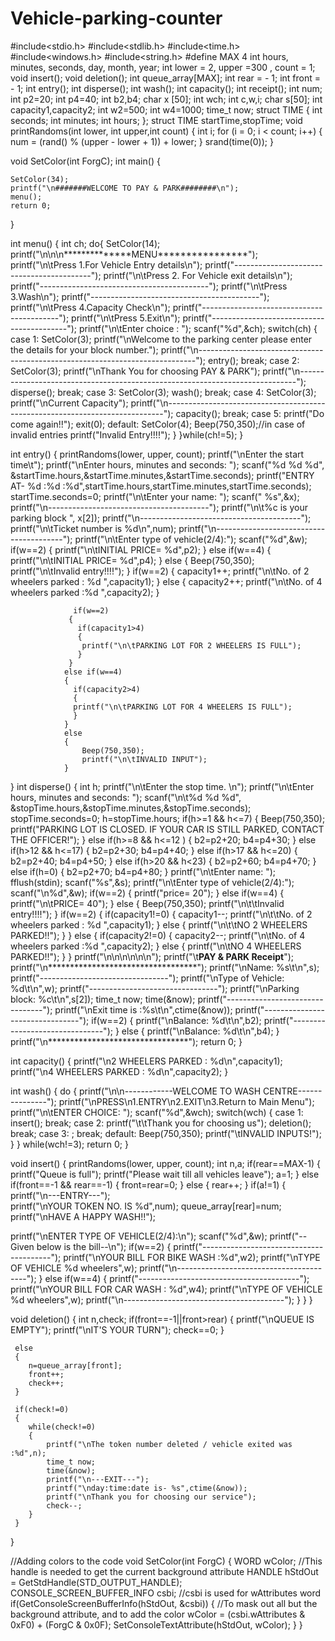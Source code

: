 # Vehicle-parking-counter
#include<stdio.h>
#include<stdlib.h>
#include<time.h>
#include<windows.h>
#include<string.h>
#define MAX 4
int hours, minutes, seconds, day, month, year;
int lower = 2, upper =300 , count = 1;
void insert();
void deletion();
int queue_array[MAX];
int rear = - 1;
int front = - 1;
int entry();
int disperse();
int wash();
int capacity();
int receipt();
int num;
int p2=20;
int p4=40;
int b2,b4;
char x [50];
int wch;
int c,w,i;
char s[50];
int capacity1,capacity2;
int w2=500;
int w4=1000;
time_t now;
struct TIME
{
   int seconds;
   int minutes;
   int hours;
};
struct TIME startTime,stopTime;
void printRandoms(int lower, int upper,int count)
{
    int i;
    for (i = 0; i < count; i++)
	{
       num = (rand() %
           (upper - lower + 1)) + lower;
    }
    srand(time(0));
}

void SetColor(int ForgC);
int main()
{

    SetColor(34);
    printf("\n#######WELCOME TO PAY & PARK########\n");
    menu();
    return 0;
}

int menu()
{
       int ch;
       do{
       SetColor(14);
        printf("\n\n\n**************MENU****************");
		printf("\n\tPress 1.For Vehicle Entry details\n");
		printf("------------------------------------------");
		printf("\n\tPress 2. For Vehicle exit details\n");
		printf("------------------------------------------");
		printf("\n\tPress 3.Wash\n");
		printf("------------------------------------------");
		printf("\n\tPress 4.Capacity Check\n");
		printf("------------------------------------------");
		printf("\n\tPress 5.Exit\n");
		printf("------------------------------------------");
		printf("\n\tEnter choice : ");
            scanf("%d",&ch);
            switch(ch)
            {
              case 1:
              	SetColor(3);
              	printf("\nWelcome to the parking center please enter the details for your block number.");
              	printf("\n-----------------------------------------------------------------------------");
              	entry();
                break;
              case 2:
                SetColor(3);
                printf("\nThank You for choosing PAY & PARK");
                printf("\n-----------------------------------------------------------------------------");
                disperse();
                break;
              case 3:
			    SetColor(3);
			    wash();
				break;
              case 4:
                SetColor(3);
                printf("\nCurrent Capacity");
                printf("\n-----------------------------------------------------------------------------");
                capacity();
                break;
              case 5:
                printf("Do come again!!");
                exit(0);
            default:
                SetColor(4);
                Beep(750,350);//in case of invalid entries
                printf("Invalid Entry!!!!");
            }
    }while(ch!=5);
}

int entry()
{
    printRandoms(lower, upper, count);
    printf("\nEnter the start time\t");
    printf("\nEnter hours, minutes and seconds: ");
    scanf("%d %d %d", &startTime.hours,&startTime.minutes,&startTime.seconds);
    printf("ENTRY AT- %d :%d :%d",startTime.hours,startTime.minutes,startTime.seconds);
    startTime.seconds=0;
    printf("\n\tEnter your name: ");
    scanf(" %s",&x);
    printf("\n----------------------------------------");
    printf("\n\t%c is your parking block ", x[2]);
    printf("\n----------------------------------------");
    printf("\n\tTicket number is  %d\n",num);
    printf("\n----------------------------------------");
    printf("\n\tEnter type of vehicle(2/4):");
    scanf("%d",&w);
                  if(w==2)
                  {
                      printf("\n\tINITIAL PRICE= %d",p2);
                  }
                  else if(w==4)
                  {
                      printf("\n\tINITIAL PRICE= %d",p4);
                  }
                  else
                  {   Beep(750,350);
                      printf("\n\tInvalid entry!!!!");
                  }
                  if(w==2)
                  {
                    capacity1++;
                    printf("\n\tNo. of 2 wheelers parked : %d ",capacity1);
                  }
                  else
                  {
                    capacity2++;
                    printf("\n\tNo. of 4 wheelers parked :%d ",capacity2);
                  }

                  if(w==2)
              	 {
              	   if(capacity1>4)
				   {
				    printf("\n\tPARKING LOT FOR 2 WHEELERS IS FULL");
				   }
				 }
              	else if(w==4)
              	{
              	  if(capacity2>4)
				  {
				  printf("\n\tPARKING LOT FOR 4 WHEELERS IS FULL");
				  }
				}
				else
				{
				    Beep(750,350);
					printf("\n\tINVALID INPUT");
				}
}
int disperse()
{
	int h;
	printf("\n\tEnter the stop time. \n");
    printf("\n\tEnter hours, minutes and seconds: ");
    scanf("\n\t%d %d %d", &stopTime.hours,&stopTime.minutes,&stopTime.seconds);
    stopTime.seconds=0;
    h=stopTime.hours;
    if(h>=1 && h<=7)
    {
    	Beep(750,350);
    	printf("PARKING LOT IS CLOSED. IF YOUR CAR IS STILL PARKED, CONTACT THE OFFICER!");
	}
    else if(h>=8 && h<=12 )
    {
    	b2=p2+20;
    	b4=p4+30;
	}
	else if(h>12 && h<=17)
	{
		b2=p2+30;
    	b4=p4+40;
	}
	else if(h>17 && h<=20)
	{
		b2=p2+40;
    	b4=p4+50;
	}
	else if(h>20 && h<23)
	{
		b2=p2+60;
		b4=p4+70;
	}
	else if(h=0)
	{
	    b2=p2+70;
		b4=p4+80;
	}
 printf("\n\tEnter name: ");
 fflush(stdin);
 scanf("%s",&s);
 printf("\n\tEnter type of vehicle(2/4):");
 scanf("\n%d",&w);
 if(w==2)
 {
 printf("price= 20");
                  }
                  else if(w==4)
                  {
                    printf("\n\tPRICE= 40");
                  }
                  else
                  {
                    Beep(750,350);
                    printf("\n\t\tInvalid entry!!!!");
                  }
                  if(w==2)
                  {
                    if(capacity1!=0)
                    {
                    capacity1--;
                    printf("\n\t\tNo. of 2 wheelers parked : %d ",capacity1);
                    }
                    else
                    {
                    printf("\n\t\tNO 2 WHEELERS PARKED!!");
                    }
                  }
                  else
                  {
                    if(capacity2!=0)
                    {
                    capacity2--;
                    printf("\n\tNo. of 4 wheelers parked :%d ",capacity2);
                    }
                    else
                    {
                    printf("\n\tNO 4 WHEELERS PARKED!!");
                    }
                  }
   printf("\n\n\n\n\n\n");
   printf("\t**PAY & PARK Receipt**");
   printf("\n**********************************");
   printf("\nName: %s\t\n",s);
   printf("--------------------------------");
   printf("\nType of Vehicle: %d\t\n",w);
   printf("--------------------------------");
   printf("\nParking block: %c\t\n",s[2]);
   time_t now;
   time(&now);
   printf("--------------------------------");
   printf("\nExit time is :%s\t\n",ctime(&now));
   printf("--------------------------------");
   if(w==2)
   {
    printf("\nBalance: %d\t\n",b2);
    printf("-------------------------------");
   }
   else
   {
    printf("\nBalance: %d\t\n",b4);
   }
   printf("\n********************************");
return 0;
}

int capacity()
{
  printf("\n2 WHEELERS PARKED : %d\n",capacity1);
  printf("\n4 WHEELERS PARKED : %d\n",capacity2);
}

int wash()
{
do
{
printf("\n\n------------WELCOME TO WASH CENTRE---------------");
printf("\nPRESS\n1.ENTRY\n2.EXIT\n3.Return to Main Menu");
printf("\n\tENTER CHOICE: ");
scanf("%d",&wch);
switch(wch)
{
	case 1:
		insert();
		break;
	case 2:
		printf("\t\tThank you for choosing us");
		deletion();
		break;
	case 3:
		;
        break;
    default:
    	Beep(750,350);
    	printf("\tINVALID INPUTS!");
}
}
while(wch!=3);
return 0;
}

void insert()
{
printRandoms(lower, upper, count);
     int n,a;
     if(rear==MAX-1)
     {
         printf("Queue is full");
         printf("Please wait till all vehicles leave");
         a=1;
     }
     else if(front==-1 && rear==-1)
     {
         front=rear=0;
     }
     else
     {
         rear++;
     }
     if(a!=1)
     {
printf("\n---ENTRY---");     	
printf("\nYOUR TOKEN NO. IS %d",num);
queue_array[rear]=num;
printf("\nHAVE A HAPPY WASH!!");

printf("\nENTER TYPE OF VEHICLE(2/4):\n");
scanf("%d",&w);
printf("--Given below is the bill--\n");
if(w==2)
		{
			printf("----------------------------------------");
			printf("\nYOUR BILL FOR BIKE WASH :%d",w2);
			printf("\nTYPE OF VEHICLE %d wheelers",w);
			printf("\n----------------------------------------");
		}
		else if(w==4)
	   {
	   	    printf("----------------------------------------");
			printf("\nYOUR BILL FOR CAR WASH : %d",w4);
			printf("\nTYPE OF VEHICLE %d wheelers",w);
			printf("\n----------------------------------------");
	   }
     }
}

void  deletion()
{
     int n,check;
     if(front==-1||front>rear)
     {
     	printf("\nQUEUE IS EMPTY");
	 	printf("\nIT'S YOUR TURN");
        check==0;
     }
     
     else 
     {
        n=queue_array[front];
        front++;
        check++;
     }
     
	 if(check!=0)
     {
     	while(check!=0)
     	{
            printf("\nThe token number deleted / vehicle exited was :%d",n);
            time_t now;
	        time(&now);
	        printf("\n---EXIT---");
	        printf("\nday:time:date is- %s",ctime(&now));
	        printf("\nThank you for choosing our service");
	        check--;
	    }
     }
     
 }
 
 //Adding colors to the code
 void SetColor(int ForgC)
 {
     WORD wColor;
     //This handle is needed to get the current background attribute
     HANDLE hStdOut = GetStdHandle(STD_OUTPUT_HANDLE);
     CONSOLE_SCREEN_BUFFER_INFO csbi;
     //csbi is used for wAttributes word
     if(GetConsoleScreenBufferInfo(hStdOut, &csbi))
     {
      //To mask out all but the background attribute, and to add the color
      wColor = (csbi.wAttributes & 0xF0) + (ForgC & 0x0F);
      SetConsoleTextAttribute(hStdOut, wColor);
     }
 }
